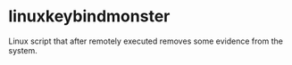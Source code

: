 # linuxkeybindmonster
Linux script that after remotely executed removes some evidence from the system.
